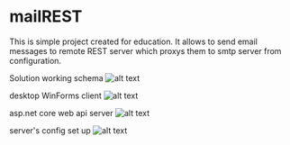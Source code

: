 # mailREST
This is simple project created for education. It allows to send email messages to remote REST server which proxys them to smtp server from configuration.

Solution working schema
![alt text](https://i.ibb.co/wrJX4p7/image.png)

desktop WinForms client
![alt text](https://i.ibb.co/mCQCWRC/2021-01-31-17-27-12.png)

asp.net core web api server
![alt text](https://i.ibb.co/c6fW3bM/2021-01-31-17-28-03.png)

server's config set up
![alt text](https://i.ibb.co/x6R3gWS/2021-01-31-17-28-51.png)

